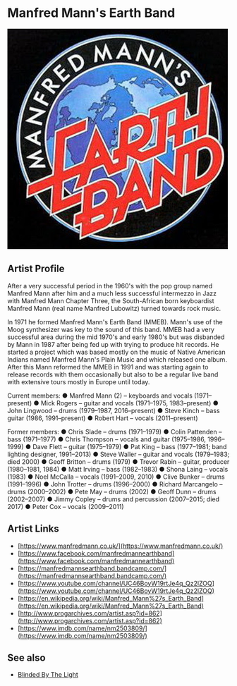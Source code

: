 # Manfred Mann's Earth Band

![](../../assets/artists/Manfred_Manns_Earth_Band.png)

## Artist Profile

After a very successful period in the 1960's with the pop group named Manfred Mann after him and a much less successful intermezzo in Jazz with Manfred Mann Chapter Three, the South-African born keyboardist Manfred Mann (real name Manfred Lubowitz) turned towards rock music.

In 1971 he formed Manfred Mann's Earth Band (MMEB). Mann's use of the Moog synthesizer was key to the sound of this band. MMEB had a very successful area during the mid 1970's and early 1980's but was disbanded by Mann in 1987 after being fed up with trying to produce hit records. He started a project which was based mostly on the music of Native American Indians named Manfred Mann's Plain Music and which released one album. After this Mann reformed the MMEB in 1991 and was starting again to release records with them occasionally but also to be a regular live band with extensive tours mostly in Europe until today.

Current members:
● Manfred Mann (2) – keyboards and vocals (1971–present)
● Mick Rogers – guitar and vocals (1971–1975, 1983–present)
● John Lingwood – drums (1979–1987, 2016–present)
● Steve Kinch – bass guitar (1986, 1991–present)
● Robert Hart – vocals (2011–present)

Former members:
● Chris Slade – drums (1971–1979)
● Colin Pattenden – bass (1971–1977)
● Chris Thompson – vocals and guitar (1975–1986, 1996–1999)
● Dave Flett – guitar (1975–1979)
● Pat King – bass (1977–1981; band lighting designer, 1991–2013)
● Steve Waller – guitar and vocals (1979–1983; died 2000)
● Geoff Britton – drums (1979)
● Trevor Rabin – guitar, producer (1980–1981, 1984)
● Matt Irving – bass (1982–1983)
● Shona Laing – vocals (1983)
● Noel McCalla – vocals (1991–2009, 2010)
● Clive Bunker – drums (1991–1996)
● John Trotter – drums (1996–2000)
● Richard Marcangelo – drums (2000–2002)
● Pete May – drums (2002)
● Geoff Dunn – drums (2002–2007)
● Jimmy Copley – drums and percussion (2007–2015; died 2017)
● Peter Cox – vocals (2009–2011)

## Artist Links

- [https://www.manfredmann.co.uk/](https://www.manfredmann.co.uk/)
- [https://www.facebook.com/manfredmannearthband](https://www.facebook.com/manfredmannearthband)
- [https://manfredmannsearthband.bandcamp.com/](https://manfredmannsearthband.bandcamp.com/)
- [https://www.youtube.com/channel/UC46BoyW19rtJe4q_Qz2lZOQ](https://www.youtube.com/channel/UC46BoyW19rtJe4q_Qz2lZOQ)
- [https://en.wikipedia.org/wiki/Manfred_Mann%27s_Earth_Band](https://en.wikipedia.org/wiki/Manfred_Mann%27s_Earth_Band)
- [http://www.progarchives.com/artist.asp?id=862](http://www.progarchives.com/artist.asp?id=862)
- [https://www.imdb.com/name/nm2503809/](https://www.imdb.com/name/nm2503809/)


## See also

- [Blinded By The Light](Blinded_By_The_Light.md)

